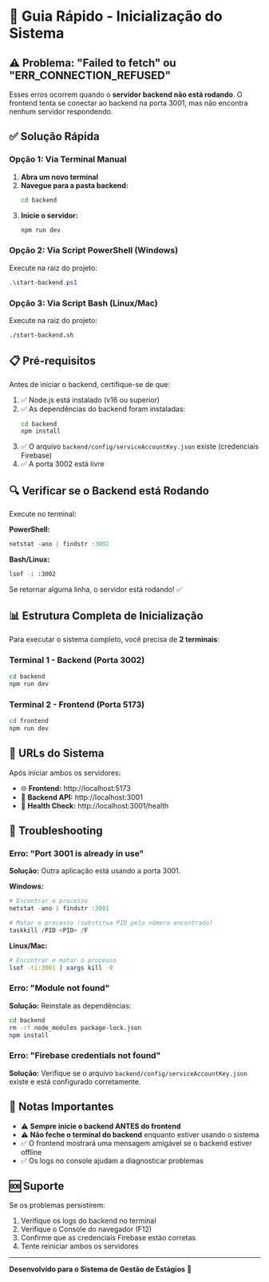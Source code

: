# 🚀 Guia Rápido - Inicialização do Sistema

## ⚠️ Problema: "Failed to fetch" ou "ERR_CONNECTION_REFUSED"

Esses erros ocorrem quando o **servidor backend não está rodando**. O frontend tenta se conectar ao backend na porta 3001, mas não encontra nenhum servidor respondendo.

## ✅ Solução Rápida

### Opção 1: Via Terminal Manual

1. **Abra um novo terminal**
2. **Navegue para a pasta backend:**
   ```bash
   cd backend
   ```
3. **Inicie o servidor:**
   ```bash
   npm run dev
   ```

### Opção 2: Via Script PowerShell (Windows)

Execute na raiz do projeto:
```powershell
.\start-backend.ps1
```

### Opção 3: Via Script Bash (Linux/Mac)

Execute na raiz do projeto:
```bash
./start-backend.sh
```

## 📋 Pré-requisitos

Antes de iniciar o backend, certifique-se de que:

1. ✅ Node.js está instalado (v16 ou superior)
2. ✅ As dependências do backend foram instaladas:
   ```bash
   cd backend
   npm install
   ```
3. ✅ O arquivo `backend/config/serviceAccountKey.json` existe (credenciais Firebase)
4. ✅ A porta 3002 está livre

## 🔍 Verificar se o Backend está Rodando

Execute no terminal:

**PowerShell:**
```powershell
netstat -ano | findstr :3002
```

**Bash/Linux:**
```bash
lsof -i :3002
```

Se retornar alguma linha, o servidor está rodando! ✅

## 📊 Estrutura Completa de Inicialização

Para executar o sistema completo, você precisa de **2 terminais**:

### Terminal 1 - Backend (Porta 3002)
```bash
cd backend
npm run dev
```

### Terminal 2 - Frontend (Porta 5173)
```bash
cd frontend
npm run dev
```

## 🎯 URLs do Sistema

Após iniciar ambos os servidores:

- 🌐 **Frontend:** http://localhost:5173
- 🔧 **Backend API:** http://localhost:3001
- 🏥 **Health Check:** http://localhost:3001/health

## 🐛 Troubleshooting

### Erro: "Port 3001 is already in use"

**Solução:** Outra aplicação está usando a porta 3001.

**Windows:**
```powershell
# Encontrar o processo
netstat -ano | findstr :3001

# Matar o processo (substitua PID pelo número encontrado)
taskkill /PID <PID> /F
```

**Linux/Mac:**
```bash
# Encontrar e matar o processo
lsof -ti:3001 | xargs kill -9
```

### Erro: "Module not found"

**Solução:** Reinstale as dependências:
```bash
cd backend
rm -rf node_modules package-lock.json
npm install
```

### Erro: "Firebase credentials not found"

**Solução:** Verifique se o arquivo `backend/config/serviceAccountKey.json` existe e está configurado corretamente.

## 📝 Notas Importantes

- ⚠️ **Sempre inicie o backend ANTES do frontend**
- ⚠️ **Não feche o terminal do backend** enquanto estiver usando o sistema
- ✅ O frontend mostrará uma mensagem amigável se o backend estiver offline
- ✅ Os logs no console ajudam a diagnosticar problemas

## 🆘 Suporte

Se os problemas persistirem:

1. Verifique os logs do backend no terminal
2. Verifique o Console do navegador (F12)
3. Confirme que as credenciais Firebase estão corretas
4. Tente reiniciar ambos os servidores

---

**Desenvolvido para o Sistema de Gestão de Estágios** 🏥
